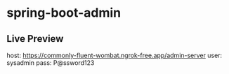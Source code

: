 # spring-boot-admin

## Live Preview

host: https://commonly-fluent-wombat.ngrok-free.app/admin-server
user: sysadmin
pass: P@ssword123

